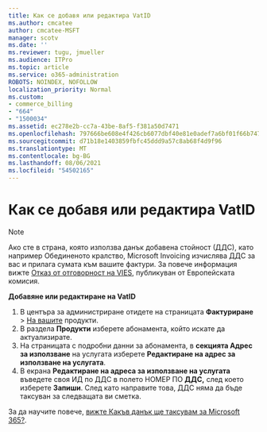 ```yaml
---
title: Как се добавя или редактира VatID
ms.author: cmcatee
author: cmcatee-MSFT
manager: scotv
ms.date: ''
ms.reviewer: tugu, jmueller
ms.audience: ITPro
ms.topic: article
ms.service: o365-administration
ROBOTS: NOINDEX, NOFOLLOW
localization_priority: Normal
ms.custom:
- commerce_billing
- "664"
- "1500034"
ms.assetid: ec278e2b-cc7a-43be-8af5-f381a50d7471
ms.openlocfilehash: 797666be608e4f426cb6077dbf40e81e0adef7a6bf01f66b74722274a01c42c7
ms.sourcegitcommit: d71b18e1403859fbfc45ddd9a57c8ab68f4d9f96
ms.translationtype: MT
ms.contentlocale: bg-BG
ms.lasthandoff: 08/06/2021
ms.locfileid: "54502165"
---
```

# <a name="how-to-add-or-edit-a-vatid"></a>Как се добавя или редактира VatID

> [!NOTE]
> Ако сте в страна, която използва данък добавена стойност (ДДС), като например Обединеното кралство, Microsoft Invoicing изчислява ДДС за вас и прилага сумата към вашите фактури. За повече информация вижте [Отказ от отговорност на VIES,](https://go.microsoft.com/fwlink/p/?LinkID=841741) публикуван от Европейската комисия.

**Добавяне или редактиране на VatID**

1. В центъра за администриране отидете на страницата **Фактуриране** \> [На вашите](https://go.microsoft.com/fwlink/p/?linkid=842054) продукти.
2. В раздела **Продукти** изберете абонамента, който искате да актуализирате.
3. На страницата с подробни данни за абонамента, в **секцията Адрес за използване** на услугата изберете **Редактиране на адрес за използване на услугата**.
4. В екрана **Редактиране на адреса за използване на услугата** въведете своя ИД по ДДС в полето НОМЕР ПО **ДДС,** след което изберете **Запиши**. След като направите това, ДДС няма да бъде таксуван за следващата ви сметка.

За да научите повече, [вижте Какъв данък ще таксувам за Microsoft 365?](/microsoft-365/commerce/billing-and-payments/tax-information#what-tax-will-i-be-charged).